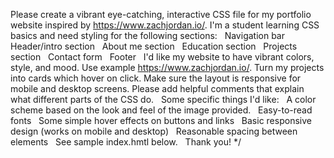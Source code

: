 Please create a vibrant eye-catching, interactive CSS file for my portfolio website inspired by https://www.zachjordan.io/. I'm a student learning CSS basics and need styling for the following sections:  
Navigation bar  
Header/intro section  
About me section  
Education section  
Projects section  
Contact form  
Footer  
I'd like my website to have vibrant colors, style, and mood. Use example https://www.zachjordan.io/. Turn my projects into cards which hover on click. Make sure the layout is responsive for mobile and desktop screens. Please add helpful comments that explain what different parts of the CSS do.  
Some specific things I'd like:  
A color scheme based on the look and feel of the image provided.  
Easy-to-read fonts  
Some simple hover effects on buttons and links  
Basic responsive design (works on mobile and desktop)  
Reasonable spacing between elements  
See sample index.hmtl below.  
Thank you! */

